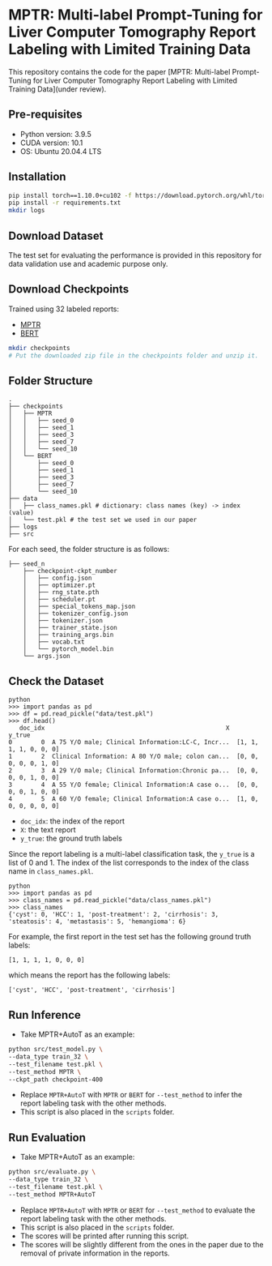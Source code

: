 # MPTR: Multi-label Prompt-Tuning for Liver Computer Tomography Report Labeling with Limited Training Data

This repository contains the code for the paper [MPTR: Multi-label Prompt-Tuning for Liver Computer Tomography Report Labeling with Limited Training Data](under review).

## Pre-requisites
- Python version: 3.9.5
- CUDA version: 10.1
- OS: Ubuntu 20.04.4 LTS

## Installation

```bash
pip install torch==1.10.0+cu102 -f https://download.pytorch.org/whl/torch_stable.html
pip install -r requirements.txt
mkdir logs
```

## Download Dataset
The test set for evaluating the performance is provided in this repository for data validation use and academic purpose only.

## Download Checkpoints
Trained using 32 labeled reports:
- [MPTR](https://ncku365-my.sharepoint.com/:u:/g/personal/p78081057_ncku_edu_tw/EfoqAI7s9_5Fo_FEHVIOAOkBrQlAMYLmQi66Y47tpj4Aog?e=1EA18A) 
- [BERT](https://ncku365-my.sharepoint.com/:u:/g/personal/p78081057_ncku_edu_tw/ESye26hhiIVHjDte0IrhbQQBwiipevYldshpUtjpne1kJg?e=PlKNly)

```bash
mkdir checkpoints
# Put the downloaded zip file in the checkpoints folder and unzip it.
```

## Folder Structure
```
.
├── checkpoints
│   ├── MPTR
│   │   ├── seed_0
│   │   ├── seed_1
│   │   ├── seed_3
│   │   ├── seed_7
│   │   └── seed_10
│   └── BERT
│       ├── seed_0
│       ├── seed_1
│       ├── seed_3
│       ├── seed_7
│       └── seed_10
├── data
│   ├── class_names.pkl # dictionary: class names (key) -> index (value)
│   └── test.pkl # the test set we used in our paper
├── logs
├── src
```
For each seed, the folder structure is as follows:
```
├── seed_n
    ├── checkpoint-ckpt_number
    │   ├── config.json
    │   ├── optimizer.pt
    │   ├── rng_state.pth
    │   ├── scheduler.pt
    │   ├── special_tokens_map.json
    │   ├── tokenizer_config.json
    │   ├── tokenizer.json
    │   ├── trainer_state.json
    │   ├── training_args.bin
    │   ├── vocab.txt
    │   └── pytorch_model.bin
    └── args.json
```
## Check the Dataset
```
python
>>> import pandas as pd
>>> df = pd.read_pickle("data/test.pkl")
>>> df.head()
   doc_idx                                                  X                 y_true
0        0  A 75 Y/O male; Clinical Information:LC-C, Incr...  [1, 1, 1, 1, 0, 0, 0]
1        2  Clinical Information: A 80 Y/O male; colon can...  [0, 0, 0, 0, 0, 1, 0]
2        3  A 29 Y/O male; Clinical Information:Chronic pa...  [0, 0, 0, 0, 1, 0, 0]
3        4  A 55 Y/O female; Clinical Information:A case o...  [0, 0, 0, 0, 1, 0, 0]
4        5  A 60 Y/O female; Clinical Information:A case o...  [1, 0, 0, 0, 0, 0, 0]
```
- `doc_idx`: the index of the report
- `X`: the text report
- `y_true`: the ground truth labels

Since the report labeling is a multi-label classification task, the `y_true` is a list of 0 and 1. The index of the list corresponds to the index of the class name in `class_names.pkl`.
```
python
>>> import pandas as pd
>>> class_names = pd.read_pickle("data/class_names.pkl")
>>> class_names
{'cyst': 0, 'HCC': 1, 'post-treatment': 2, 'cirrhosis': 3, 'steatosis': 4, 'metastasis': 5, 'hemangioma': 6}
```
For example, the first report in the test set has the following ground truth labels:
```
[1, 1, 1, 1, 0, 0, 0]
```
which means the report has the following labels:
```
['cyst', 'HCC', 'post-treatment', 'cirrhosis']
```

## Run Inference
- Take MPTR+AutoT as an example:
```bash
python src/test_model.py \
--data_type train_32 \
--test_filename test.pkl \
--test_method MPTR \
--ckpt_path checkpoint-400
```
- Replace `MPTR+AutoT` with `MPTR` or `BERT` for `--test_method` to infer the report labeling task with the other methods.
- This script is also placed in the `scripts` folder.

## Run Evaluation
- Take MPTR+AutoT as an example:
```bash
python src/evaluate.py \
--data_type train_32 \
--test_filename test.pkl \
--test_method MPTR+AutoT
```
- Replace `MPTR+AutoT` with `MPTR` or `BERT` for `--test_method` to evaluate the report labeling task with the other methods.
- This script is also placed in the `scripts` folder.
- The scores will be printed after running this script.
- The scores will be slightly different from the ones in the paper due to the removal of private information in the reports.